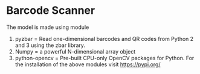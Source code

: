 # Barcode Scanner 
The model is made using module 
  1. pyzbar = Read one-dimensional barcodes and QR codes from Python 2 and 3 using the zbar library.
  2. Numpy  = a powerful N-dimensional array object
  3. python-opencv = Pre-built CPU-only OpenCV packages for Python.
For the installation of the above modules visit https://pypi.org/
